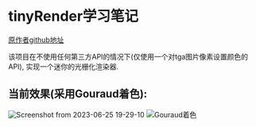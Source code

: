 # tinyRender学习笔记
[原作者github地址](https://github.com/ssloy/tinyrenderer)

该项目在不使用任何第三方API的情况下(仅使用一个对tga图片像素设置颜色的API), 实现一个迷你的光栅化渲染器.

当前效果(采用Gouraud着色):
---
![Screenshot from 2023-06-25 19-29-10](https://github.com/feng000000/tinyRenderer/assets/81764189/90f01e9e-8229-4b7f-ae31-e8831ed6ecc4)
![Gouraud着色](https://github.com/feng000000/tinyRenderer/assets/81764189/ae2e2de2-b754-4c65-89f3-9e7de3549aa8)

